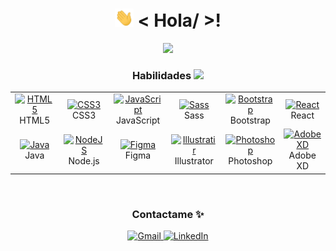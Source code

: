 <h1 align="center"> 
  <img src="https://raw.githubusercontent.com/ABSphreak/ABSphreak/master/gifs/Hi.gif" width="30px"> < Hola/ >!
</h1>
  
<p align="center">
  <a href="https://github.com/DenverCoder1/readme-typing-svg">
    <img src="https://readme-typing-svg.herokuapp.com?font=Time+New+Roman&color=cyan&size=25&center=true&vCenter=true&width=600&height=100&lines=Soy+Carolina+Uribe+Botero..&hearts;++;Diseñadora|Desarrolladora+Front-End;Estudiante+desarrollo+software..<3">
  </a>
</p>
  
  
<h3 align="center"> Habilidades <img src = "https://media2.giphy.com/media/QssGEmpkyEOhBCb7e1/giphy.gif?cid=ecf05e47a0n3gi1bfqntqmob8g9aid1oyj2wr3ds3mg700bl&rid=giphy.gif" width = 32px> </h3>
  
<table align="center">
  <tbody>
    <tr>
    <td align="center" width="100">
      <a href="#">
        <img src="https://camo.githubusercontent.com/afd3139a285295c960e8cab5f69d684aaf3831c631e218ae4483a29cd450f7d0/68747470733a2f2f75706c6f61642e77696b696d656469612e6f72672f77696b6970656469612f636f6d6d6f6e732f362f36312f48544d4c355f6c6f676f5f616e645f776f72646d61726b2e737667" width="50" height="50" alt="HTML5" data-canonical-src="https://upload.wikimedia.org/wikipedia/commons/6/61/HTML5_logo_and_wordmark.svg" style="max-width: 100%;">
      </a>
      <br>HTML5
    </td>
    <td align="center" width="100">
      <a href="#">
        <img src="https://camo.githubusercontent.com/b24794bf48946ae7053e015da9a19047d087b19d43cb1aff6f89341cc34e1dd4/68747470733a2f2f75706c6f61642e77696b696d656469612e6f72672f77696b6970656469612f636f6d6d6f6e732f642f64352f435353335f6c6f676f5f616e645f776f72646d61726b2e737667" width="50" height="50" alt="CSS3" data-canonical-src="https://upload.wikimedia.org/wikipedia/commons/d/d5/CSS3_logo_and_wordmark.svg" style="max-width: 100%;">
      </a>
      <br>CSS3
    </td>
    <td align="center" width="100">
      <a href="#">
        <img src="https://camo.githubusercontent.com/19c442403fb0e923bbc655300a74ce3175f68171d9331aa9fd1d4e6b9a84977c/68747470733a2f2f75706c6f61642e77696b696d656469612e6f72672f77696b6970656469612f636f6d6d6f6e732f392f39392f556e6f6666696369616c5f4a6176615363726970745f6c6f676f5f322e737667" width="50" height="50" alt="JavaScript" data-canonical-src="https://upload.wikimedia.org/wikipedia/commons/9/99/Unofficial_JavaScript_logo_2.svg" style="max-width: 100%;">
      </a>
      <br>JavaScript
    </td>
    <td align="center" width="100">
      <a href="#">
        <img src="https://camo.githubusercontent.com/4f9c6c8e7f4ccbb6dd1ff854a40fa80e90974f37665b8c1e8f9149c7c80a5186/68747470733a2f2f75706c6f61642e77696b696d656469612e6f72672f77696b6970656469612f636f6d6d6f6e732f392f39362f536173735f4c6f676f5f436f6c6f722e737667" width="50" height="50" alt="Sass" data-canonical-src="https://upload.wikimedia.org/wikipedia/commons/9/96/Sass_Logo_Color.svg" style="max-width: 100%;">
      </a>
      <br>Sass
    </td>
    <td align="center" width="100">
      <a href="#">
        <img src="https://camo.githubusercontent.com/e76db96833cc2ba21cac7145b4446a5673a4e70026e0b215ab48b21ad9532648/68747470733a2f2f75706c6f61642e77696b696d656469612e6f72672f77696b6970656469612f636f6d6d6f6e732f622f62322f426f6f7473747261705f6c6f676f2e737667" width="50" height="40" alt="Bootstrap" data-canonical-src="https://upload.wikimedia.org/wikipedia/commons/b/b2/Bootstrap_logo.svg" style="max-width: 100%;">
      </a>
      <br>Bootstrap
    </td>
    <td align="center" width="100">
      <a href="#">
        <img src="https://camo.githubusercontent.com/faf0782d01ec9e993c2e258fa995f0fc9171a14969d2129bbf5a5816df7e7b62/68747470733a2f2f7777772e766563746f726c6f676f2e7a6f6e652f6c6f676f732f72656163746a732f72656163746a732d69636f6e2e737667" width="50" height="50" alt="React" data-canonical-src="https://www.vectorlogo.zone/logos/reactjs/reactjs-icon.svg" style="max-width: 100%;">
      </a>
      <br>React
    </td>
      </tr>
    <tr>
      <td align="center" width="100">
      <a href="#">
        <img src="https://cdn-icons-png.flaticon.com/512/5968/5968282.png" width="50" height="50" alt="Java" style="max-width: 100%;">
      </a>
      <br>Java
    </td>
    <td align="center" width="100">
      <a href="#">
        <img src="https://camo.githubusercontent.com/b3c60985de9c613b233acb4d5c3b620bbaec04d217c03b600b18e870712b53c3/68747470733a2f2f75706c6f61642e77696b696d656469612e6f72672f77696b6970656469612f636f6d6d6f6e732f642f64392f4e6f64652e6a735f6c6f676f2e737667" width="50" height="50" alt="NodeJS" data-canonical-src="https://upload.wikimedia.org/wikipedia/commons/d/d9/Node.js_logo.svg" style="max-width: 100%;">
      </a>
      <br>Node.js
    </td>
        </td>
         <td align="center" width="100">
      <a href="#">
        <img src="https://cdn-icons-png.flaticon.com/512/5968/5968705.png" width="50" height="50" alt="Figma" style="max-width: 100%;">
      </a>
      <br>Figma
    </td>
     <td align="center" width="100">
      <a href="#">
        <img src="https://cdn-icons-png.flaticon.com/512/5968/5968472.png" width="50" height="50" alt="Illustratir" style="max-width: 100%;">
      </a>
      <br>Illustrator
    </td>
       <td align="center" width="100">
      <a href="#">
        <img src="https://cdn-icons-png.flaticon.com/512/5968/5968520.png" width="50" height="50" alt="Photoshop" style="max-width: 100%;">
      </a>
      <br>Photoshop
    </td>
    <td align="center" width="100">
      <a href="#">
        <img src="https://cdn-icons-png.flaticon.com/512/5611/5611129.png" width="50" height="50" alt="Adobe XD" style="max-width: 100%;">
      </a>
      <br>Adobe XD
    </td>  
    </tr>    
   
</tbody>
  </table>
  <br>
  
  <h3 align="center"> Contactame ✨</h3>
  <div  align="center" width="100">
      <a href="mailto:uribebotero.carolina@gmail.com">
       <img src="https://camo.githubusercontent.com/5e1eb2665e70b8f3090d6d471f7cd75eb8e2081b1ecd7181f0b932e55fa19a5e/68747470733a2f2f696d672e736869656c64732e696f2f62616467652f2d474d41494c2d4431343833363f7374796c653d666f722d7468652d6261646765266c6f676f3d676d61696c266c6f676f436f6c6f723d7768697465" alt="Gmail" data-canonical-src="https://img.shields.io/badge/-GMAIL-D14836?style=for-the-badge&amp;logo=gmail&amp;logoColor=white" style="max-width: 100%;">
      </a>
        <a href="https://www.linkedin.com/in/carolina-uribe-botero-7b0839195">
        <img src="https://camo.githubusercontent.com/6459704508998726b24b856e7f9f2682d582a52ce400570209c4feaa80a85f2b/68747470733a2f2f696d672e736869656c64732e696f2f62616467652f2d4c494e4b4544494e2d3030373742353f7374796c653d666f722d7468652d6261646765266c6f676f3d6c696e6b6564696e266c6f676f436f6c6f723d7768697465" alt="LinkedIn" data-canonical-src="https://img.shields.io/badge/-LINKEDIN-0077B5?style=for-the-badge&amp;logo=linkedin&amp;logoColor=white" style="max-width: 100%;">
      </a>
  </div>







